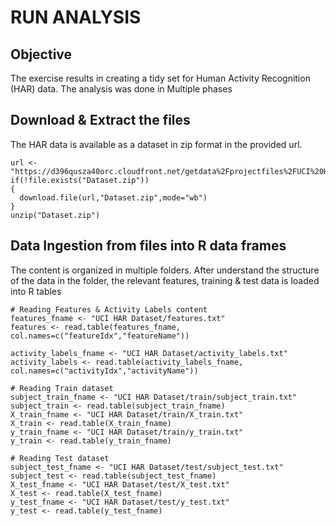 # RUN ANALYSIS

## Objective

The exercise results in creating a tidy set for Human Activity Recognition (HAR) data. The analysis was done in Multiple phases


## Download & Extract the files

The HAR data is available as a dataset in zip format in the provided url.

```{r}
url <- "https://d396qusza40orc.cloudfront.net/getdata%2Fprojectfiles%2FUCI%20HAR%20Dataset.zip"
if(!file.exists("Dataset.zip"))
{
  download.file(url,"Dataset.zip",mode="wb")
}
unzip("Dataset.zip")
```

## Data Ingestion from files into R data frames

The content is organized in multiple folders. After understand the structure of the data in the folder, the relevant features, training & test data is loaded into R tables

```{r}
# Reading Features & Activity Labels content
features_fname <- "UCI HAR Dataset/features.txt"
features <- read.table(features_fname, col.names=c("featureIdx","featureName"))

activity_labels_fname <- "UCI HAR Dataset/activity_labels.txt"
activity_labels <- read.table(activity_labels_fname, col.names=c("activityIdx","activityName"))

# Reading Train dataset
subject_train_fname <- "UCI HAR Dataset/train/subject_train.txt"
subject_train <- read.table(subject_train_fname)
X_train_fname <- "UCI HAR Dataset/train/X_train.txt"
X_train <- read.table(X_train_fname)
y_train_fname <- "UCI HAR Dataset/train/y_train.txt"
y_train <- read.table(y_train_fname)

# Reading Test dataset
subject_test_fname <- "UCI HAR Dataset/test/subject_test.txt"
subject_test <- read.table(subject_test_fname)
X_test_fname <- "UCI HAR Dataset/test/X_test.txt"
X_test <- read.table(X_test_fname)
y_test_fname <- "UCI HAR Dataset/test/y_test.txt"
y_test <- read.table(y_test_fname)
```
